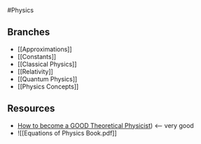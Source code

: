 #Physics
## Branches
* [[Approximations]]
* [[Constants]]
* [[Classical Physics]]
* [[Relativity]]
* [[Quantum Physics]]
* [[Physics Concepts]]
## Resources
* [How to become a  GOOD Theoretical Physicist](https://webspace.science.uu.nl/~gadda001/goodtheorist/index.html)) <-- very good
* ![[Equations of Physics Book.pdf]]